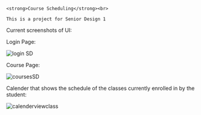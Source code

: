 <p align="center">

	<strong>Course Scheduling</strong><br>

	This is a project for Senior Design 1

</p>




Current screenshots of UI:

Login Page:

![login SD](https://github.com/user-attachments/assets/89a1a6fc-2e55-4ffe-9be9-58760a8fa819)


Course Page:

![coursesSD](https://github.com/user-attachments/assets/1eee3a62-bfd4-4acd-a361-e922808d342b)




Calender that shows the schedule of the classes currently enrolled in by the student: 



![calenderviewclass](https://github.com/user-attachments/assets/07b64ebd-ff7b-40f1-83f9-d8fd4ddf5566)